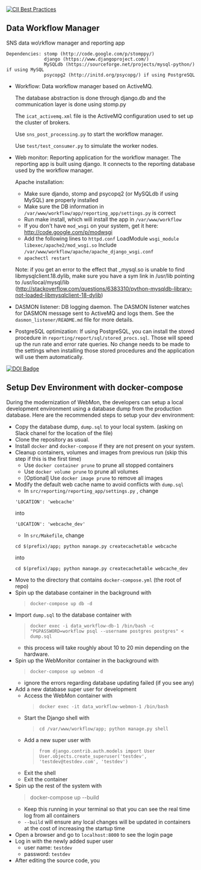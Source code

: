 [![CII Best Practices](https://bestpractices.coreinfrastructure.org/projects/5504/badge)](https://bestpractices.coreinfrastructure.org/projects/5504)

Data Workflow Manager
---------------------

SNS data wo\rkflow manager and reporting app

	Dependencies: stomp (http://code.google.com/p/stomppy/)
	              django (https://www.djangoproject.com/)
	              MySQLdb (https://sourceforge.net/projects/mysql-python/) if using MySQL
	              psycopg2 (http://initd.org/psycopg/) if using PostgreSQL

- Workflow: Data workflow manager based on ActiveMQ.

	The database abstraction is done through django.db and the
	communication layer is done using stomp.py
	
	The `icat_activemq.xml` file is the ActiveMQ configuration used to set up the 
	cluster of brokers.
	
	Use `sns_post_processing.py` to start the workflow manager.
	
	Use `test/test_consumer.py` to simulate the worker nodes.

- Web monitor: Reporting application for the workflow manager.
	The reporting app is built using django. It connects to the reporting
	database used by the workflow manager.

	Apache installation:
	- Make sure djando, stomp and psycopq2 (or MySQLdb if using MySQL) are properly installed
	- Make sure the DB information in `/var/www/workflow/app/reporting_app/settings.py` is correct
	- Run make install, which will install the app in `/var/www/workflow`
	- If you don't have `mod_wsgi` on your system, get it here: http://code.google.com/p/modwsgi
	- Add the following lines to `httpd.conf`
		LoadModule `wsgi_module libexec/apache2/mod_wsgi.so`
		Include `/var/www/workflow/apache/apache_django_wsgi.conf`
	- `apachectl restart`	
	
	Note: if you get an error to the effect that _mysql.so is unable to find libmysqlclient.18.dylib,
	make sure you have a sym link in /usr/lib pointing to /usr/local/mysql/lib
	(http://stackoverflow.com/questions/6383310/python-mysqldb-library-not-loaded-libmysqlclient-18-dylib)
	
- DASMON listener: DB logging daemon.
    The DASMON listener watches for DASMON message sent to ActiveMQ and logs them.
	See the `dasmon_listener/README.md` file for more details.

- PostgreSQL optimization:
	If using PostgreSQL, you can install the stored procedure in `reporting/report/sql/stored_procs.sql`.
	Those will speed up the run rate and error rate queries. No change needs to be made
	to the settings when installing those stored procedures and the application will
	use them automatically.

[![DOI Badge](https://zenodo.org/badge/4139/neutrons/data_workflow.png)](http://dx.doi.org/10.5281/zenodo.10054)

## Setup Dev Environment with docker-compose

During the modernization of WebMon, the developers can setup a local development environment using a database dump from the production database.
Here are the recommended steps to setup your dev environment:

- Copy the database dump, `dump.sql` to your local system. (asking on Slack chanel for the location of the file)
- Clone the repository as usual.
- Install `docker` and `docker-compose` if they are not present on your system.
- Cleanup containers, volumes and images from previous run (skip this step if this is the first time)
  - Use `docker container prune` to prune all stopped containers
  - Use `docker volume prune` to prune all volumes
  - [Optional] Use `docker image prune` to remove all images
- Modify the default web cache name to avoid conflicts with `dump.sql`
  - In `src/reporting/reporting_app/settings.py` , change
  ```
  'LOCATION': 'webcache'
  ```
  into
  ```
  'LOCATION': 'webcache_dev'
  ```
  - In `src/Makefile`, change 
  ```
  cd $(prefix)/app; python manage.py createcachetable webcache
  ```
  into 
  ```
  cd $(prefix)/app; python manage.py createcachetable webcache_dev
  ```
- Move to the directory that contains `docker-compose.yml` (the root of repo)
- Spin up the database container in the background with
  > `docker-compose up db -d`
- Import `dump.sql` to the database container with 
  > `docker exec -i data_workflow-db-1 /bin/bash -c "PGPASSWORD=workflow psql --username postgres postgres" < dump.sql`
  - this process will take roughly about 10 to 20 min depending on the hardware.
- Spin up the WebMonitor container in the background with
  > `docker-compose up webmon -d`
  - ignore the errors regarding database updating failed (if you see any)
- Add a new database super user for development
  - Access the WebMon container with
    > `docker exec -it data_workflow-webmon-1 /bin/bash`
  - Start the Django shell with
    > `cd /var/www/workflow/app; python manage.py shell`
  - Add a new super user with
    > `from django.contrib.auth.models import User`  
    > `User.objects.create_superuser('testdev', 'testdev@testdev.com', 'testdev')`
  - Exit the shell
  - Exit the container
- Spin up the rest of the system with
  > docker-compose up --build
  - Keep this running in your terminal so that you can see the real time log from all containers
  - `--build` will ensure any local changes will be updated in containers at the cost of increasing the startup time
- Open a browser and go to `localhost:8000` to see the login page
- Log in with the newly added super user
  - user name: `testdev`
  - password: `testdev`
- After editing the source code, you 
